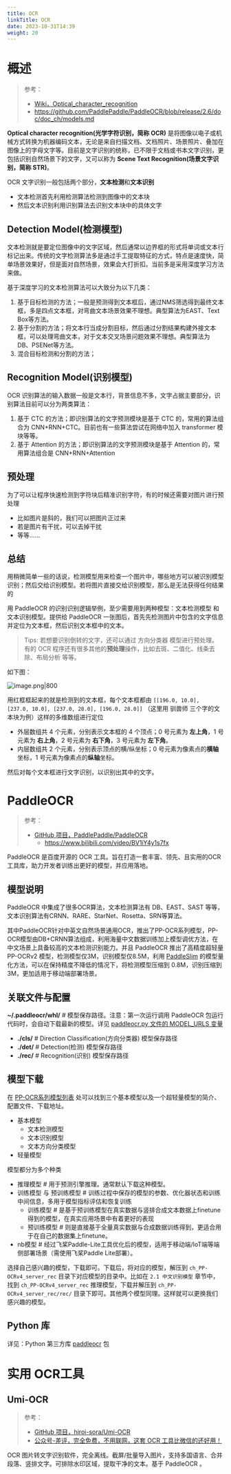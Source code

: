 ```yaml
---
title: OCR
linkTitle: OCR
date: 2023-10-31T14:39
weight: 20
---
```


# 概述

> 参考：
> 
> - [Wiki，Optical_character_recognition](https://en.wikipedia.org/wiki/Optical_character_recognition)
> - https://github.com/PaddlePaddle/PaddleOCR/blob/release/2.6/doc/doc_ch/models.md

**Optical character recognition(光学字符识别，简称 OCR)** 是将图像以电子或机械方式转换为机器编码文本，无论是来自扫描文档、文档照片、场景照片、叠加在图像上的字母文字等。目前是文字识别的统称，已不限于文档或书本文字识别，更包括识别自然场景下的文字，又可以称为 **Scene Text Recognition(场景文字识别，简称 STR)**。

OCR 文字识别一般包括两个部分，**文本检测**和**文本识别**

- 文本检测首先利用检测算法检测到图像中的文本块
- 然后文本识别利用识别算法去识别文本块中的具体文字

## Detection Model(检测模型)

文本检测就是要定位图像中的文字区域，然后通常以边界框的形式将单词或文本行标记出来。传统的文字检测算法多是通过手工提取特征的方式，特点是速度快，简单场景效果好，但是面对自然场景，效果会大打折扣。当前多是采用深度学习方法来做。

基于深度学习的文本检测算法可以大致分为以下几类：

1.  基于目标检测的方法；一般是预测得到文本框后，通过NMS筛选得到最终文本框，多是四点文本框，对弯曲文本场景效果不理想。典型算法为EAST、Text Box等方法。
2.  基于分割的方法；将文本行当成分割目标，然后通过分割结果构建外接文本框，可以处理弯曲文本，对于文本交叉场景问题效果不理想。典型算法为DB、PSENet等方法。
3.  混合目标检测和分割的方法；

## Recognition Model(识别模型)

OCR 识别算法的输入数据一般是文本行，背景信息不多，文字占据主要部分，识别算法目前可以分为两类算法：

1.  基于 CTC 的方法；即识别算法的文字预测模块是基于 CTC 的，常用的算法组合为 CNN+RNN+CTC。目前也有一些算法尝试在网络中加入 transformer 模块等等。
2.  基于 Attention 的方法；即识别算法的文字预测模块是基于 Attention 的，常用算法组合是 CNN+RNN+Attention

## 预处理

为了可以让程序快速检测到字符块后精准识别字符，有的时候还需要对图片进行预处理

- 比如图片是斜的，我们可以把图片正过来
- 若是图片有干扰，可以去掉干扰
- 等等......

## 总结

用稍微简单一些的话说，检测模型用来检查一个图片中，哪些地方可以被识别模型识别；然后交给识别模型。若将图片直接交给识别模型，那么是无法获得任何结果的

用 PaddleOCR 的识别识别逻辑举例，至少需要用到两种模型：文本检测模型 和 文本识别模型。提供给 PaddleOCR 一张图后，首先先检测图片中包含的文字信息并定位为文本框，然后识别文本框中的文本。

> Tips: 若想要识别倒转的文字，还可以通过 方向分类器 模型进行预处理。有的 OCR 程序还有很多其他的**预处理**操作，比如去斑、二值化、线条去除、布局分析 等等。

如下图：

![image.png|800](https://notes-learning.oss-cn-beijing.aliyuncs.com/ocr/202310311306270.png)

用红框框起来的就是检测到的文本框，每个文本框都由 `[[196.0, 10.0], [237.0, 10.0], [237.0, 28.0], [196.0, 28.0]]` （这里用 驯兽师 三个字的文本块为例）这样的多维数组进行定位

- 外层数组共 4 个元素，分别表示文本框的 4 个顶点；0 号元素为 **左上角**，1 号元素为 **右上角**，2 号元素为 **右下角**，3 号元素为 **左下角**。
- 内层数组共 2 个元素，分别表示顶点的横/纵坐标；0 号元素为像素点的**横轴**坐标，1 号元素为像素点的**纵轴**坐标。

然后对每个文本框进行文字识别，以识别出其中的文字。

# PaddleOCR

> 参考：
> - [GitHub 项目，PaddlePaddle/PaddleOCR](https://github.com/PaddlePaddle/PaddleOCR)
>   - https://www.bilibili.com/video/BV1iY4y1s7fx

PaddleOCR 是百度开源的 OCR 工具。旨在打造一套丰富、领先、且实用的OCR工具库，助力开发者训练出更好的模型，并应用落地。

## 模型说明

PaddleOCR 中集成了很多OCR算法，文本检测算法有 DB、EAST、SAST 等等，文本识别算法有CRNN、RARE、StarNet、Rosetta、SRN等算法。

其中PaddleOCR针对中英文自然场景通用OCR，推出了PP-OCR系列模型，PP-OCR模型由DB+CRNN算法组成，利用海量中文数据训练加上模型调优方法，在中文场景上具备较高的文本检测识别能力。并且 PaddleOCR 推出了高精度超轻量 PP-OCRv2 模型，检测模型仅3M，识别模型仅8.5M，利用 [PaddleSlim](https://github.com/PaddlePaddle/PaddleSlim) 的模型量化方法，可以在保持精度不降低的情况下，将检测模型压缩到 0.8M，识别压缩到 3M，更加适用于移动端部署场景。

## 关联文件与配置

**~/.paddleocr/whl/** # 模型保存路径。注意：第一次运行调用 PaddleOCR 包运行代码时，会自动下载最新的模型。详见 [paddleocr.py 文件的 MODEL_URLS 变量](https://github.com/PaddlePaddle/PaddleOCR/blob/release/2.6/paddleocr.py#L58)

- **./cls/** # Direction Classification(方向分类器) 模型保存路径
- **./det/** # Detection(检测) 模型保存路径
- **./rec/** # Recognition(识别) 模型保存路径

## 模型下载

在 [PP-OCR系列模型列表](https://github.com/PaddlePaddle/PaddleOCR/blob/release/2.7/doc/doc_ch/models_list.md) 处可以找到三个基本模型以及一个超轻量模型的简介、配置文件、下载地址。

- 基本模型
  - 文本检测模型
  - 文本识别模型
  - 文本方向分类模型
- 轻量模型

模型都分为多个种类

- 推理模型 # 用于预测引擎推理。通常默认下载这种模型。
- 训练模型 与 预训练模型 # 训练过程中保存的模型的参数、优化器状态和训练中间信息，多用于模型指标评估和恢复训练
  - 训练模型 # 是基于预训练模型在真实数据与竖排合成文本数据上finetune得到的模型，在真实应用场景中有着更好的表现
  - 预训练模型 # 则是直接基于全量真实数据与合成数据训练得到，更适合用于在自己的数据集上finetune。
- nb模型 # 经过飞桨Paddle-Lite工具优化后的模型，适用于移动端/IoT端等端侧部署场景（需使用飞桨Paddle Lite部署）。

选择自己感兴趣的模型，下载即可。下载后，将对应的模型，解压到 `ch_PP-OCRv4_server_rec` 目录下对应模型的目录中。比如在 `2.1 中文识别模型` 章节中，找到 `ch_PP-OCRv4_server_rec` 推理模型，下载并解压到 `ch_PP-OCRv4_server_rec/rec/` 目录下即可。其他两个模型同理。这样就可以更换我们感兴趣的模型。

## Python 库

详见：Python 第三方库 [paddleocr](/docs/2.编程/高级编程语言/Python/Python%20第三方库/图像处理/paddleocr.md) 包 

# 实用 OCR工具
## Umi-OCR

> 参考：
> 
> - [GitHub 项目，hiroi-sora/Umi-OCR](https://github.com/hiroi-sora/Umi-OCR)
> - [公众号-差评，完全免费，不用联网，这套 OCR 工具比微信的还好用！](https://mp.weixin.qq.com/s/lkoBOAYCdIY8F2Y6FCR-7w)

OCR 图片转文字识别软件，完全离线。截屏/批量导入图片，支持多国语言、合并段落、竖排文字。可排除水印区域，提取干净的文本。基于 PaddleOCR 。
